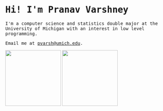 <h1><samp>Hi! I'm Pranav Varshney</samp></h1>

<samp>I'm a computer science and statistics double major at the University of Michigan with an interest in low level programming.</samp>

<samp>Email me at [pvarsh@umich.edu](mailto:jonasg@umich.edu).</samp>

<div>
  <img height="175" align="center" src="https://github-readme-stats.vercel.app/api/top-langs/?username=pvarshh&layout=compact&theme=tokyonight&hide=astro" />
  <img height="175" align="center" src="https://streak-stats.demolab.com?user=pvarshh&theme=tokyonight&border_radius=4.5" />
  
</div>
